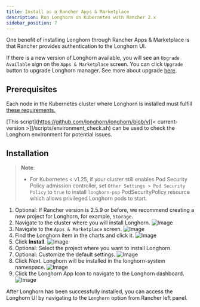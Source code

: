 ```yaml
---
title: Install as a Rancher Apps & Marketplace
description: Run Longhorn on Kubernetes with Rancher 2.x
sidebar_position: 7
---
```


<head>
  <link rel="canonical" href="https://main--longhornio-docusaurus.netlify.app/deploy/install/install-with-rancher"/>
</head>

One benefit of installing Longhorn through Rancher Apps & Marketplace is that Rancher provides authentication to the Longhorn UI.

If there is a new version of Longhorn available, you will see an `Upgrade Available` sign on the `Apps & Marketplace` screen. You can click `Upgrade` button to upgrade Longhorn manager. See more about upgrade [here](../upgrade).

## Prerequisites

Each node in the Kubernetes cluster where Longhorn is installed must fulfill [these requirements.](..#installation-requirements)

[This script](https://github.com/longhorn/longhorn/blob/v[[< current-version >]]/scripts/environment_check.sh) can be used to check the Longhorn environment for potential issues.

## Installation

> **Note**:
> * For Kubernetes < v1.25, if your cluster still enables Pod Security Policy admission controller, set `Other Settings > Pod Security Policy` to `true` to install `longhorn-psp` PodSecurityPolicy resource which allows privileged Longhorn pods to start.

1. Optional: If Rancher version is 2.5.9 or before, we recommend creating a new project for Longhorn, for example, `Storage`.
2. Navigate to the cluster where you will install Longhorn.
    ![Image](/img/screenshots/install/rancher-2.6/select-project.png)
3. Navigate to the `Apps & Marketplace` screen.
    ![Image](/img/screenshots/install/rancher-2.6/apps-launch.png)
4. Find the Longhorn item in the charts and click it.
    ![Image](/img/screenshots/install/rancher-2.6/longhorn.png)
5. Click **Install**.
    ![Image](/img/screenshots/install/rancher-2.6/longhorn-chart.png)
6. Optional: Select the project where you want to install Longhorn.
7. Optional: Customize the default settings.
    ![Image](/img/screenshots/install/rancher-2.6/launch-longhorn.png)
8. Click Next. Longhorn will be installed in the longhorn-system namespace.
    ![Image](/img/screenshots/install/rancher-2.6/installed-longhorn.png)
9. Click the Longhorn App Icon to navigate to the Longhorn dashboard.
    ![Image](/img/screenshots/install/rancher-2.6/dashboard.png)

After Longhorn has been successfully installed, you can access the Longhorn UI by navigating to the `Longhorn` option from Rancher left panel.
